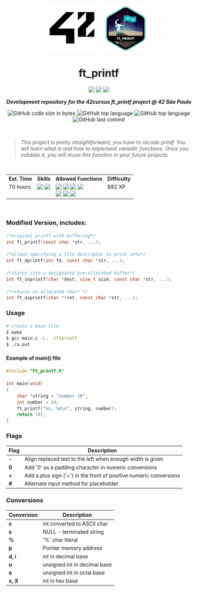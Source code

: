 <p align="center">
	<img width="130px;" src="https://raw.githubusercontent.com/iwillenshofer/resources/main/images/42_logo_black.svg" align="center" alt="42" />&nbsp;&nbsp;&nbsp;
	<img width="130px" src="https://raw.githubusercontent.com/iwillenshofer/resources/main/achievements/ft_printf.png" align="center" alt="ft_printf" />
	<h1 align="center">ft_printf</h1>
</p>
<p align="center">
	<img src="https://img.shields.io/badge/Success-107/100_✓-gray.svg?colorA=61c265&colorB=4CAF50&style=for-the-badge">
	<img src="https://img.shields.io/badge/Linux-FCC624?style=for-the-badge&logo=linux&logoColor=black">
	<img src="https://img.shields.io/badge/mac%20os-000000?style=for-the-badge&logo=apple&logoColor=white">
</p>

<p align="center">
	<b><i>Development repository for the 42cursus ft_printf project @ 42 São Paulo</i></b><br>
</p>

<p align="center">
	<img alt="GitHub code size in bytes" src="https://img.shields.io/github/languages/code-size/iwillenshofer/ft_printf?color=blueviolet" />
	<img alt="GitHub top language" src="https://img.shields.io/github/languages/top/iwillenshofer/ft_printf?color=blue" />
	<img alt="GitHub top language" src="https://img.shields.io/github/commit-activity/t/iwillenshofer/ft_printf?color=brightgreen" />
	<img alt="GitHub last commit" src="https://img.shields.io/github/last-commit/iwillenshofer/ft_printf?color=brightgreen" />
</p>
<br>

> _This project is pretty straightforward, you have to recode printf. You will learn what is and how to implement variadic functions. Once you validate it, you will reuse this function in your future projects._



<br>

<p align="center">
	<table>
		<tr>
			<td><b>Est. Time</b></td>
			<td><b>Skills</b></td>
			<td><b>Allowed Functions</b></td>
			<td><b>Difficulty</b></td>
		</tr>
		<tr>
			<td valign="top">70 hours</td>
			<td valign="top">
<img src="https://img.shields.io/badge/Algorithms & AI-555">
<img src="https://img.shields.io/badge/Rigor-555">
			</td>
			<td valign="top">
				<img src="https://img.shields.io/badge/malloc()-lightgrey">
				<img src="https://img.shields.io/badge/free()-lightgrey">
				<img src="https://img.shields.io/badge/write()-lightgrey">
				<img src="https://img.shields.io/badge/va_start()-lightgrey"><br>
				<img src="https://img.shields.io/badge/va_arg()-lightgrey">
				<img src="https://img.shields.io/badge/va_copy()-lightgrey">
				<img src="https://img.shields.io/badge/va_end()-lightgrey">
			</td>
			<td valign="top"> 882 XP</td>
		</tr>
	</table>
</p>

<br>

### Modified Version, includes:

```c
/*original printf with buffering*/
int	ft_printf(const char *str, ...);

/*allows specifying a file descriptor to print into*/
int	ft_dprintf(int fd, const char *str, ...);

/*stores into a designated pre-allocated buffer*/
int	ft_snprintf(char *dest, size_t size, const char *str, ...);

/*returns an allocated char* */
int	ft_asprintf(char **ret, const char *str, ...);

```

### Usage
```bash
# create a main file.
$ make
$ gcc main.c -L. -lftprintf
$ ./a.out
```

#### Example of main() file
```c
#include "ft_printf.h"

int	main(void)
{
	char *string = "number 10";
	int	number = 10;
	ft_printf("%s, %d\n", string, number);
	return (0);
}
```

### Flags

| Flag  | Description														 |
|-------|--------------------------------------------------------------------|
| **-** | Align replaced text to the left when enough width is given         |
| **0** | Add '0' as a padding character in numeric conversions              |
| **+** | Add a plus sign ('+') in the front of positive numeric conversions |
| **#** | Alternate input method for placeholder                             |

### Conversions

| Conversion | Description					|
|------------|------------------------------|
| **c**		 | int converted to ASCII char	|
| **s**		 | NULL - terminated string		|
| **%**		 | '%' char literal				|
| **p**		 | Pointer memory address		|
| **d, i**	 | int in decimal base			|
| **u**		 | unsigned int in decimal base	|
| **o**		 | unsigned int in octal base	|
| **x, X**	 | int in hex base				|
